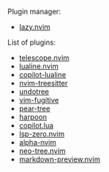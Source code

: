 Plugin manager:
- [lazy.nvim](https://github.com/folke/lazy.nvim)

List of plugins:
- [telescope.nvim](https://github.com/nvim-telescope/telescope.nvim)
- [lualine.nvim](https://github.com/nvim-lualine/lualine.nvim)
- [copilot-lualine](https://github.com/AndreM222/copilot-lualine)
- [nvim-treesitter](https://github.com/nvim-treesitter/nvim-treesitter)
- [undotree](https://github.com/mbbill/undotree)
- [vim-fugitive](https://github.com/tpope/vim-fugitive)
- [pear-tree](https://github.com/tmsvg/pear-tree)
- [harpoon](https://github.com/ThePrimeagen/harpoon/tree/harpoon2)
- [copilot.lua](https://github.com/zbirenbaum/copilot.lua)
- [lsp-zero.nvim](https://github.com/VonHeikemen/lsp-zero.nvim)
- [alpha-nvim](https://github.com/goolord/alpha-nvim)
- [neo-tree.nvim](https://github.com/nvim-neo-tree/neo-tree.nvim)
- [markdown-preview.nvim](https://github.com/iamcco/markdown-preview.nvim)
